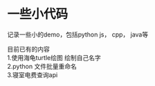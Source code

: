 # 一些小代码
记录一些小的demo，包括python js， cpp， java等  

目前已有的内容  
1.使用海龟turtle绘图 绘制自己名字  
2.python 文件批量重命名  
3.寝室电费查询api  
